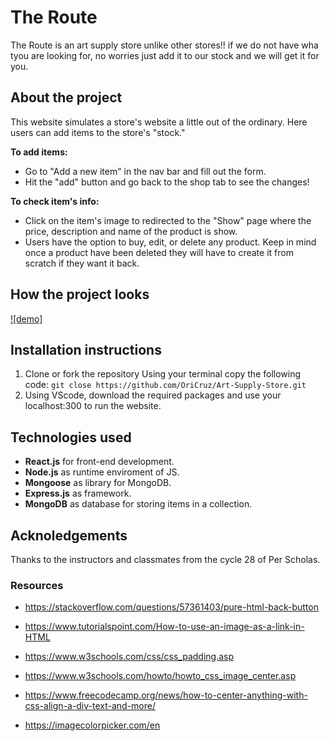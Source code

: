 # The Route 
The Route is an art supply store unlike other stores!! if we do not have wha tyou are looking for, no worries just add it to our stock and we will get it for you. 

## About the project
This website simulates a store's website a little out of the ordinary. Here users can add items to the store's "stock." 

**To add items:**
- Go to "Add a new item" in the nav bar and fill out the form.
- Hit the "add" button and go back to the shop tab to see the changes!

**To check item's info:**
- Click on the item's image to redirected to the "Show" page where the price, description and name of the product is show. 
- Users have the option to buy, edit, or delete any product. Keep in mind once a product have been deleted they will have to create it from scratch if they want it back.

## How the project looks
[![demo]](https://youtu.be/MKUuggJW_DY)
## Installation instructions
1. Clone or fork the repository
Using your terminal copy the following code: `git close https://github.com/OriCruz/Art-Supply-Store.git`
2. Using VScode, download the required packages and use your localhost:300 to run the website.

## Technologies used
- **React.js** for front-end development. 
- **Node.js** as runtime enviroment of JS.
- **Mongoose** as library for MongoDB.
- **Express.js** as framework.
- **MongoDB** as database for storing items in a collection.

## Acknoledgements
Thanks to the instructors and classmates from the cycle 28 of Per Scholas.
### Resources
- https://stackoverflow.com/questions/57361403/pure-html-back-button

- https://www.tutorialspoint.com/How-to-use-an-image-as-a-link-in-HTML

- https://www.w3schools.com/css/css_padding.asp

- https://www.w3schools.com/howto/howto_css_image_center.asp

- https://www.freecodecamp.org/news/how-to-center-anything-with-css-align-a-div-text-and-more/

- https://imagecolorpicker.com/en